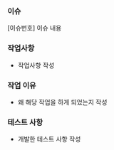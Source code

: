 ### 이슈
[이슈번호] 이슈 내용

### 작업사항
* 작업사항 작성

### 작업 이유
* 왜 해당 작업을 하게 되었는지 작성

### 테스트 사항
* 개발한 테스트 사항 작성